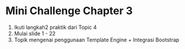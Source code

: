 # Mini Challenge Chapter 3
1. Ikuti langkah2 praktik dari Topic 4
2. Mulai slide 1 - 22
3. Topik mengenai penggunaan Template Engine + Integrasi Bootstrap